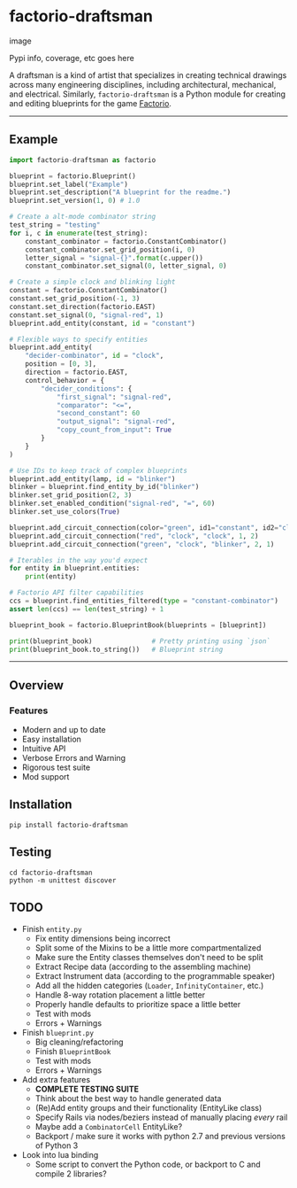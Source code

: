 # factorio-draftsman

image

Pypi info, coverage, etc goes here

A draftsman is a kind of artist that specializes in creating technical drawings across many engineering disciplines, including architectural, mechanical, and electrical.
Similarly, `factorio-draftsman` is a Python module for creating and editing blueprints for the game [Factorio](https://factorio.com/).

--------------------------------------------------------------------------------
## Example
```python
import factorio-draftsman as factorio

blueprint = factorio.Blueprint()
blueprint.set_label("Example")
blueprint.set_description("A blueprint for the readme.")
blueprint.set_version(1, 0) # 1.0

# Create a alt-mode combinator string
test_string = "testing"
for i, c in enumerate(test_string):
    constant_combinator = factorio.ConstantCombinator()
    constant_combinator.set_grid_position(i, 0)
    letter_signal = "signal-{}".format(c.upper())
    constant_combinator.set_signal(0, letter_signal, 0)

# Create a simple clock and blinking light
constant = factorio.ConstantCombinator()
constant.set_grid_position(-1, 3)
constant.set_direction(factorio.EAST)
constant.set_signal(0, "signal-red", 1)
blueprint.add_entity(constant, id = "constant")

# Flexible ways to specify entities
blueprint.add_entity(
    "decider-combinator", id = "clock",
    position = [0, 3],
    direction = factorio.EAST,
    control_behavior = {
        "decider_conditions": {
            "first_signal": "signal-red",
            "comparator": "<=",
            "second_constant": 60
            "output_signal": "signal-red",
            "copy_count_from_input": True
        }
    }
)

# Use IDs to keep track of complex blueprints
blueprint.add_entity(lamp, id = "blinker")
blinker = blueprint.find_entity_by_id("blinker")
blinker.set_grid_position(2, 3)
blinker.set_enabled_condition("signal-red", "=", 60)
blinker.set_use_colors(True)

blueprint.add_circuit_connection(color="green", id1="constant", id2="clock", side1=1, side2=1)
blueprint.add_circuit_connection("red", "clock", "clock", 1, 2)
blueprint.add_circuit_connection("green", "clock", "blinker", 2, 1)

# Iterables in the way you'd expect
for entity in blueprint.entities:
    print(entity)

# Factorio API filter capabilities
ccs = blueprint.find_entities_filtered(type = "constant-combinator")
assert len(ccs) == len(test_string) + 1

blueprint_book = factorio.BlueprintBook(blueprints = [blueprint])

print(blueprint_book)               # Pretty printing using `json`
print(blueprint_book.to_string())   # Blueprint string
```
--------------------------------------------------------------------------------
## Overview
### Features
* Modern and up to date
* Easy installation
* Intuitive API
* Verbose Errors and Warning
* Rigorous test suite
* Mod support

## Installation
```
pip install factorio-draftsman
```

## Testing
```
cd factorio-draftsman
python -m unittest discover
```



## TODO
* Finish `entity.py`
    * Fix entity dimensions being incorrect
    * Split some of the Mixins to be a little more compartmentalized
    * Make sure the Entity classes themselves don't need to be split
    * Extract Recipe data (according to the assembling machine)
    * Extract Instrument data (according to the programmable speaker)
    * Add all the hidden categories (`Loader`, `InfinityContainer`, etc.)
    * Handle 8-way rotation placement a little better
    * Properly handle defaults to prioritize space a little better
    * Test with mods
    * Errors + Warnings
* Finish `blueprint.py`
    * Big cleaning/refactoring
    * Finish `BlueprintBook`
    * Test with mods
    * Errors + Warnings
* Add extra features
    * **COMPLETE TESTING SUITE**
    * Think about the best way to handle generated data 
    * (Re)Add entity groups and their functionality (EntityLike class)
    * Specify Rails via nodes/beziers instead of manually placing *every* rail
    * Maybe add a `CombinatorCell` EntityLike?
    * Backport / make sure it works with python 2.7 and previous versions of Python 3
* Look into lua binding
    * Some script to convert the Python code, or backport to C and compile 2 libraries?